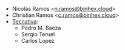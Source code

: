 - Nicolás Ramos \<<n.ramos@binhex.cloud>\>
- Christian Ramos \<<c.ramos@binhex.cloud>\>
- [Tecnativa](https://www.tecnativa.com):
  - Pedro M. Baeza
  - Sergio Teruel
  - Carlos Lopez